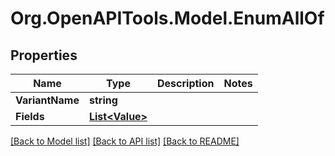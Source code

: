 # Org.OpenAPITools.Model.EnumAllOf

## Properties

| Name            | Type                              | Description | Notes |
| --------------- | --------------------------------- | ----------- | ----- |
| **VariantName** | **string**                        |             |
| **Fields**      | [**List&lt;Value&gt;**](Value.md) |             |

[[Back to Model list]](../README.md#documentation-for-models)
[[Back to API list]](../README.md#documentation-for-api-endpoints)
[[Back to README]](../README.md)
